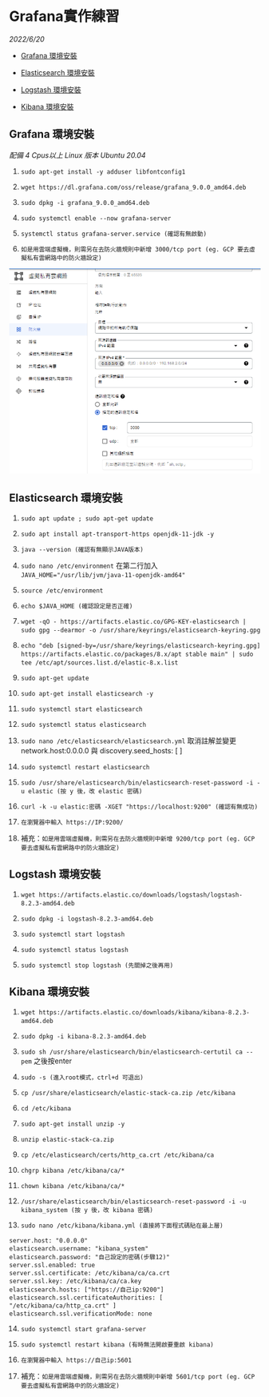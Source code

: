 # Grafana實作練習

*2022/6/20*

* [Grafana 環境安裝](#grafanaenv)

* [Elasticsearch 環境安裝](#elaenv)

* [Logstash 環境安裝](#logstashenv)

* [Kibana 環境安裝](#kibanaenv)

<h2 id="grafanaenv">Grafana 環境安裝</h2>

*配備 4 Cpus以上 Linux 版本 Ubuntu 20.04*

1.  `sudo apt-get install -y adduser libfontconfig1`

2.  `wget https://dl.grafana.com/oss/release/grafana_9.0.0_amd64.deb`

3.  `sudo dpkg -i grafana_9.0.0_amd64.deb`

4.  `sudo systemctl enable --now grafana-server`

5.  `systemctl status grafana-server.service (確認有無啟動)`

6. `如是用雲端虛擬機，則需另在去防火牆規則中新增 3000/tcp port (eg. GCP 要去虛擬私有雲網路中的防火牆設定)`

![img](img/GCP_firewall.png)

<h2 id="elaenv">Elasticsearch 環境安裝</h2>

1.  `sudo apt update ; sudo apt-get update`

2.  `sudo apt install apt-transport-https openjdk-11-jdk -y`

3.  `java --version (確認有無顯示JAVA版本)`

4.  `sudo nano /etc/environment` 在第二行加入 `JAVA_HOME="/usr/lib/jvm/java-11-openjdk-amd64"`

5.  `source /etc/environment`

6.  `echo $JAVA_HOME (確認設定是否正確)`

7.  `wget -qO - https://artifacts.elastic.co/GPG-KEY-elasticsearch | sudo gpg --dearmor -o /usr/share/keyrings/elasticsearch-keyring.gpg`

8.  `echo "deb [signed-by=/usr/share/keyrings/elasticsearch-keyring.gpg] https://artifacts.elastic.co/packages/8.x/apt stable main" | sudo tee /etc/apt/sources.list.d/elastic-8.x.list`

9.  `sudo apt-get update`

10. `sudo apt-get install elasticsearch -y`

11.  `sudo systemctl start elasticsearch`

12.  `sudo systemctl status elasticsearch`

13.  `sudo nano /etc/elasticsearch/elasticsearch.yml` 取消註解並變更 network.host:0.0.0.0 與 discovery.seed_hosts: [ ] 

14.  `sudo systemctl restart elasticsearch`

15.  `sudo /usr/share/elasticsearch/bin/elasticsearch-reset-password -i -u elastic (按 y 後，改 elastic 密碼)`

16.  `curl -k -u elastic:密碼 -XGET "https://localhost:9200" (確認有無成功)`

17.  `在瀏覽器中輸入 https://IP:9200/`

18.  補充：`如是用雲端虛擬機，則需另在去防火牆規則中新增 9200/tcp port (eg. GCP 要去虛擬私有雲網路中的防火牆設定)`

<h2 id="logstashenv">Logstash 環境安裝</h2>

1.  `wget https://artifacts.elastic.co/downloads/logstash/logstash-8.2.3-amd64.deb`

2.  `sudo dpkg -i logstash-8.2.3-amd64.deb`

3.  `sudo systemctl start logstash`

4.  `sudo systemctl status logstash`

5.  `sudo systemctl stop logstash (先關掉之後再用)`

<h2 id="kibanaenv">Kibana 環境安裝</h2>

1.  `wget https://artifacts.elastic.co/downloads/kibana/kibana-8.2.3-amd64.deb`

2.  `sudo dpkg -i kibana-8.2.3-amd64.deb`

3.  `sudo sh /usr/share/elasticsearch/bin/elasticsearch-certutil ca --pem` 之後按enter

4.  `sudo -s (進入root模式，ctrl+d 可退出)`

5.  `cp /usr/share/elasticsearch/elastic-stack-ca.zip /etc/kibana`

6.  `cd /etc/kibana`

7.  `sudo apt-get install unzip -y`

8.  `unzip elastic-stack-ca.zip`

9.  `cp /etc/elasticsearch/certs/http_ca.crt /etc/kibana/ca`

10.  `chgrp kibana /etc/kibana/ca/*`

11.  `chown kibana /etc/kibana/ca/*`

12.  `/usr/share/elasticsearch/bin/elasticsearch-reset-password -i -u kibana_system (按 y 後，改 kibana 密碼)`

13.  `sudo nano /etc/kibana/kibana.yml (直接將下面程式碼貼在最上層)`

    server.host: "0.0.0.0"
    elasticsearch.username: "kibana_system"
    elasticsearch.password: "自己設定的密碼(步驟12)"
    server.ssl.enabled: true
    server.ssl.certificate: /etc/kibana/ca/ca.crt
    server.ssl.key: /etc/kibana/ca/ca.key
    elasticsearch.hosts: ["https://自己ip:9200"]
    elasticsearch.ssl.certificateAuthorities: [ "/etc/kibana/ca/http_ca.crt" ]
    elasticsearch.ssl.verificationMode: none


14.  `sudo systemctl start grafana-server`

15.  `sudo systemctl restart kibana (有時無法開啟要重啟 kibana)`

16.  `在瀏覽器中輸入 https://自己ip:5601`

17.  補充：`如是用雲端虛擬機，則需另在去防火牆規則中新增 5601/tcp port (eg. GCP 要去虛擬私有雲網路中的防火牆設定)`















